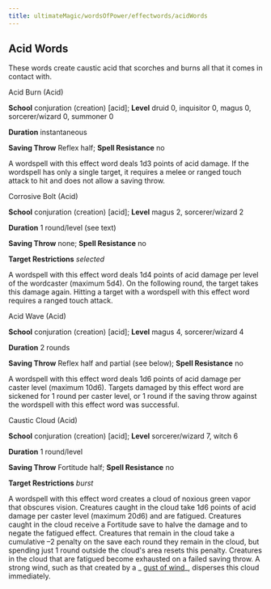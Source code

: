 ```yaml
---
title: ultimateMagic/wordsOfPower/effectwords/acidWords
---
```

## Acid Words

These words create caustic acid that scorches and burns all that it comes in contact with.

Acid Burn (Acid)

**School** conjuration (creation) [acid]; **Level** druid 0, inquisitor 0, magus 0, sorcerer/wizard 0, summoner 0

**Duration** instantaneous

**Saving Throw** Reflex half; **Spell Resistance** no

A wordspell with this effect word deals 1d3 points of acid damage. If the wordspell has only a single target, it requires a melee or ranged touch attack to hit and does not allow a saving throw.

Corrosive Bolt (Acid)

**School** conjuration (creation) [acid]; **Level** magus 2, sorcerer/wizard 2

**Duration** 1 round/level (see text)

**Saving Throw** none; **Spell Resistance** no

**Target Restrictions** _selected_

A wordspell with this effect word deals 1d4 points of acid damage per level of the wordcaster (maximum 5d4). On the following round, the target takes this damage again. Hitting a target with a wordspell with this effect word requires a ranged touch attack.

Acid Wave (Acid)

**School** conjuration (creation) [acid]; **Level** magus 4, sorcerer/wizard 4

**Duration** 2 rounds

**Saving Throw** Reflex half and partial (see below); **Spell Resistance** no

A wordspell with this effect word deals 1d6 points of acid damage per caster level (maximum 10d6). Targets damaged by this effect word are sickened for 1 round per caster level, or 1 round if the saving throw against the wordspell with this effect word was successful.

Caustic Cloud (Acid)

**School** conjuration (creation) [acid]; **Level** sorcerer/wizard 7, witch 6

**Duration** 1 round/level

**Saving Throw** Fortitude half; **Spell Resistance** no

**Target Restrictions** _burst_

A wordspell with this effect word creates a cloud of noxious green vapor that obscures vision. Creatures caught in the cloud take 1d6 points of acid damage per caster level (maximum 20d6) and are fatigued. Creatures caught in the cloud receive a Fortitude save to halve the damage and to negate the fatigued effect. Creatures that remain in the cloud take a cumulative –2 penalty on the save each round they remain in the cloud, but spending just 1 round outside the cloud's area resets this penalty. Creatures in the cloud that are fatigued become exhausted on a failed saving throw. A strong wind, such as that created by a _ [gust of wind](spells/gustOfWind#_gust-of-wind)_, disperses this cloud immediately.

